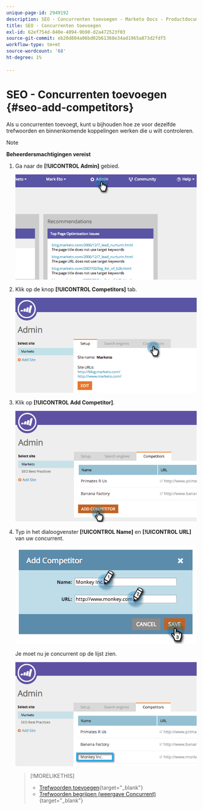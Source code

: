 ```yaml
---
unique-page-id: 2949192
description: SEO - Concurrenten toevoegen - Marketo Docs - Productdocumentatie
title: SEO - Concurrenten toevoegen
exl-id: 62ef754d-840e-4094-9b98-d2a472523f03
source-git-commit: eb20d804a06bd02b61368e34ad1965a873d2fdf5
workflow-type: tm+mt
source-wordcount: '68'
ht-degree: 1%

---
```


# SEO - Concurrenten toevoegen {#seo-add-competitors}

Als u concurrenten toevoegt, kunt u bijhouden hoe ze voor dezelfde trefwoorden en binnenkomende koppelingen werken die u wilt controleren.

>[!NOTE]
>
>**Beheerdersmachtigingen vereist**

1. Ga naar de **[!UICONTROL Admin]** gebied.

   ![](assets/image2014-9-17-21-3a12-3a15.png)

1. Klik op de knop **[!UICONTROL Competitors]** tab.

   ![](assets/image2014-9-17-21-3a12-3a31.png)

1. Klik op **[!UICONTROL Add Competitor]**.

   ![](assets/image2014-9-17-21-3a12-3a38.png)

1. Typ in het dialoogvenster **[!UICONTROL Name]** en **[!UICONTROL URL]** van uw concurrent.

   ![](assets/image2014-9-17-21-3a13-3a5.png)

   Je moet nu je concurrent op de lijst zien.

   ![](assets/image2014-9-17-21-3a13-3a14.png)

   >[!MORELIKETHIS]
   >
   >* [Trefwoorden toevoegen](/help/marketo/product-docs/additional-apps/seo/keywords/seo-add-keywords.md){target="_blank"}
   >* [Trefwoorden begrijpen (weergave Concurrent)](/help/marketo/product-docs/additional-apps/seo/keywords/seo-understanding-keywords.md){target="_blank"}

